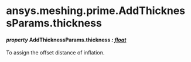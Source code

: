 # ansys.meshing.prime.AddThicknessParams.thickness

<a id="ansys.meshing.prime.AddThicknessParams.thickness"></a>

#### *property* AddThicknessParams.thickness *: [float](https://docs.python.org/3.11/library/functions.html#float)*

To assign the offset distance of inflation.

<!-- !! processed by numpydoc !! -->
